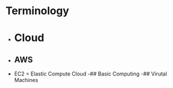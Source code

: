 # Terminology

- # Cloud

- ## AWS
- EC2 = Elastic Compute Cloud
-## Basic Computing 
-## Virutal Machines
